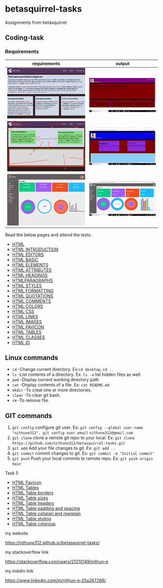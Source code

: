 # betasquirrel-tasks

Assignments from betasquirrel

## Coding-task

### Requirements

| requirements                 | output                         |
| ---------------------------- | ------------------------------ |
| ![Task-1](images/task-1.png) | ![Task-1](images/output-1.png) |
| ![Task-2](images/task-2.png) | ![Task-2](images/output-2.png) |
| ![Task-4](images/task-4.png) | ![Task-4](images/output-4.png) |

Read the below pages and attend the tests.

- [HTML](https://www.w3schools.com/w3css/defaulT.asp)
- [HTML INTRODUCTION](https://www.w3schools.com/html/html_intro.asp)
- [HTML EDITORS](https://www.w3schools.com/html/html_editors.asp)
- [HTML BASIC](https://www.w3schools.com/html/html_basic.asp)
- [HTML ELEMENTS](https://www.w3schools.com/html/html_elements.asp)
- [HTML ATTRIBUTES](https://www.w3schools.com/html/html_attributes.asp)
- [HTML HEADINGS](https://www.w3schools.com/html/html_headings.asp)
- [HTMLPARAGRAPHS](https://www.w3schools.com/html/html_paragraphs.asp)
- [HTML STYLES](https://www.w3schools.com/html/html_styles.asp)
- [HTML FORMATTING](https://www.w3schools.com/html/html_formatting.asp)
- [HTML QUOTATIONS](https://www.w3schools.com/html/html_quotation_elements.asp)
- [HTML COMMENTS](https://www.w3schools.com/html/html_comments.asp)
- [HTML COLORS](https://www.w3schools.com/html/html_colors.asp)
- [HTML CSS](https://www.w3schools.com/html/html_css.asp)
- [HTML LINKS](https://www.w3schools.com/html/html_links.asp)
- [HTML IMAGES](https://www.w3schools.com/html/html_images.asp)
- [HTML FAVICON](https://www.w3schools.com/html/html_favicon.asp)
- [HTML TABLES](https://www.w3schools.com/html/html_tables.asp)
- [HTML CLASSES](https://www.w3schools.com/html/html_classes.asp)
- [HTML ID](https://www.w3schools.com/html/html_id.asp)

## Linux commands

- `cd` -Change current directory. Ex:`cd desktop`, `cd ..`
- `ls` -List contents of a directory. Ex: `ls -a` list hidden files as well.
- `pwd` -Display current working directory path
- `cat` -Display contents of a file. Ex: `cat README.md`
- `mkdir` -To creat one or more directories.
- `clear` -To clear git bash.
- `rm` -To remove file.

## GIT commands

1. `git config` configure git user. Ex: `git config --global user.name "nithune312", git config user.email` `nithune312@gmail.com`
2. `git clone` clone a remote git repo to your local. Ex: `git clone https://github.com/nithune312/betasquirrel-tasks.git`
3. `git add` Add your file changes to git. Ex: `git add ..`
4. `git commit` commit changes to git. Ex: `git commit -m "Initial commit"`
5. `git push` Push your local commits to remote repo. Ex: `git push origin main`

Task 5

- [HTML Favicon](https://www.w3schools.com/html/html_favicon.asp)
- [HTML Tables](https://www.w3schools.com/html/html_tables.asp)
- [HTML Table borders](https://www.w3schools.com/html/html_table_borders.asp)
- [HTML Table sizes](https://www.w3schools.com/html/html_table_sizes.asp)
- [HTML Table headers](https://www.w3schools.com/html/html_table_headers.asp)
- [HTML Table padding and spacing](https://www.w3schools.com/html/html_table_padding_spacing.asp)
- [HTML Table colspan and rowspan](https://www.w3schools.com/html/html_table_colspan_rowspan.asp)
- [HTML Table styling](https://www.w3schools.com/html/html_table_styling.asp)
- [HTML Table colgroup](https://www.w3schools.com/html/html_table_colgroup.asp)

my website

https://nithune312.github.io/betasquirrel-tasks/

my stackoverflow link

https://stackoverflow.com/users/21210149/nithun-e

my linkdin link

https://www.linkedin.com/in/nithun-e-25a267266/
